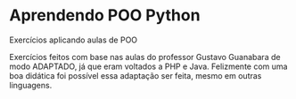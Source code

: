 # Aprendendo POO Python
 Exercícios aplicando aulas de POO


 Exercícios feitos com base nas aulas do professor Gustavo Guanabara de modo ADAPTADO, já que eram voltados a PHP e Java. Felizmente com uma boa didática foi possível essa adaptação ser feita, mesmo em outras linguagens.
